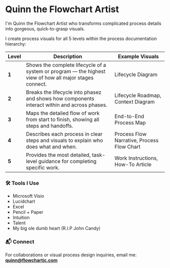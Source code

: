 # Quinn the Flowchart Artist  

I'm Quinn the Flowchart Artist who transforms complicated process details into gorgeous, quick-to-grasp visuals.  

I create process visuals for all 5 levels within the process documentation hierarchy:

| **Level** | **Description** | **Example Visuals** |
|------------|-----------------|---------------------|
| **1**    | Shows the complete lifecycle of a system or program — the highest view of how all major stages connect. | Lifecycle Diagram |
| **2**    | Breaks the lifecycle into phasez and shows how components interact within and across phases. | Lifecycle Roadmap, Context Diagram |
| **3**    | Maps the detailed flow of work from start to finish, showing all steps and handoffs. | End-to-End Process Map |
| **4**    | Describes each process in clear steps and visuals to explain who does what and when. | Process Flow Narrative, Process Flow Chart |
| **5**    | Provides the most detailed, task-level guidance for completing specific work. | Work Instructions, How-To Article |

### 🛠 Tools I Use  
- Microsoft Visio  
- Lucidchart
- Excel
- Pencil + Paper
- Intuition
- Talent
- My big ole dumb heart (R.I.P John Candy)

### 📬 Connect  
For collaborations or visual process design inquiries, email me:  **quinn@flowchartic.com**
